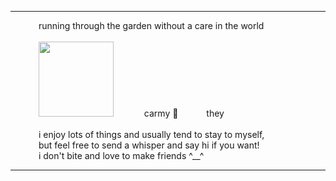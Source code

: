 ---

 ⠀⠀ ⠀⠀running through the garden without a care in the world
<br>
<br> 
 ⠀⠀ ⠀⠀<img src=https://i.pinimg.com/originals/ae/4c/8b/ae4c8b39351202ba1b9c5cc842316dfc.gif width=120>  ⠀⠀ ⠀⠀carmy  🍃⠀⠀ ⠀⠀they
 <br>
 <br> 
  ⠀⠀ ⠀⠀i enjoy lots of things and usually tend to stay to myself,
  <br> 
   ⠀⠀ ⠀⠀but feel free to send a whisper and say hi if you want!
   <br> 
   ⠀⠀ ⠀⠀i don't bite and love to make friends ^__^

 ---

<!--
**girlslasttour/girlslasttour** is a ✨ _special_ ✨ repository because its `README.md` (this file) appears on your GitHub profile.

Here are some ideas to get you started:

- 🔭 I’m currently working on ...
- 🌱 I’m currently learning ...
- 👯 I’m looking to collaborate on ...
- 🤔 I’m looking for help with ...
- 💬 Ask me about ...
- 📫 How to reach me: ...
- 😄 Pronouns: ...
- ⚡ Fun fact: ...
-->
